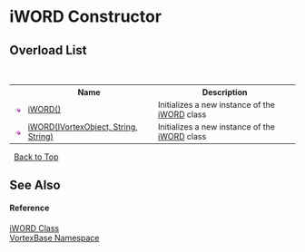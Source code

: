 # iWORD Constructor 
 


## Overload List
&nbsp;<table><tr><th></th><th>Name</th><th>Description</th></tr><tr><td>![Public method](media/pubmethod.gif "Public method")</td><td><a href="M_VortexBase_iWORD__ctor.md">iWORD()</a></td><td>
Initializes a new instance of the <a href="T_VortexBase_iWORD.md">iWORD</a> class</td></tr><tr><td>![Public method](media/pubmethod.gif "Public method")</td><td><a href="M_VortexBase_iWORD__ctor_1.md">iWORD(IVortexObject, String, String)</a></td><td>
Initializes a new instance of the <a href="T_VortexBase_iWORD.md">iWORD</a> class</td></tr></table>&nbsp;
<a href="#iword-constructor">Back to Top</a>

## See Also


#### Reference
<a href="T_VortexBase_iWORD.md">iWORD Class</a><br /><a href="N_VortexBase.md">VortexBase Namespace</a><br />